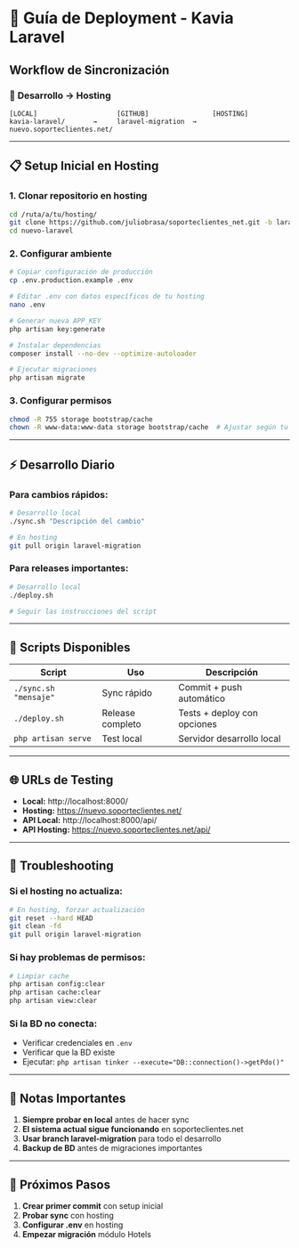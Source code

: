 # 🚀 Guía de Deployment - Kavia Laravel

## Workflow de Sincronización

### 🔄 **Desarrollo → Hosting**

```
[LOCAL]                    [GITHUB]                [HOSTING]
kavia-laravel/       →     laravel-migration  →    nuevo.soporteclientes.net/
```

---

## 📋 **Setup Inicial en Hosting**

### 1. Clonar repositorio en hosting
```bash
cd /ruta/a/tu/hosting/
git clone https://github.com/juliobrasa/soporteclientes_net.git -b laravel-migration nuevo-laravel
cd nuevo-laravel
```

### 2. Configurar ambiente
```bash
# Copiar configuración de producción
cp .env.production.example .env

# Editar .env con datos específicos de tu hosting
nano .env

# Generar nueva APP_KEY
php artisan key:generate

# Instalar dependencias
composer install --no-dev --optimize-autoloader

# Ejecutar migraciones
php artisan migrate
```

### 3. Configurar permisos
```bash
chmod -R 755 storage bootstrap/cache
chown -R www-data:www-data storage bootstrap/cache  # Ajustar según tu hosting
```

---

## ⚡ **Desarrollo Diario**

### Para cambios rápidos:
```bash
# Desarrollo local
./sync.sh "Descripción del cambio"

# En hosting
git pull origin laravel-migration
```

### Para releases importantes:
```bash
# Desarrollo local  
./deploy.sh

# Seguir las instrucciones del script
```

---

## 🔧 **Scripts Disponibles**

| Script | Uso | Descripción |
|--------|-----|-------------|
| `./sync.sh "mensaje"` | Sync rápido | Commit + push automático |
| `./deploy.sh` | Release completo | Tests + deploy con opciones |
| `php artisan serve` | Test local | Servidor desarrollo local |

---

## 🌐 **URLs de Testing**

- **Local:** http://localhost:8000/
- **Hosting:** https://nuevo.soporteclientes.net/
- **API Local:** http://localhost:8000/api/
- **API Hosting:** https://nuevo.soporteclientes.net/api/

---

## 🐛 **Troubleshooting**

### Si el hosting no actualiza:
```bash
# En hosting, forzar actualización
git reset --hard HEAD
git clean -fd  
git pull origin laravel-migration
```

### Si hay problemas de permisos:
```bash
# Limpiar cache
php artisan config:clear
php artisan cache:clear
php artisan view:clear
```

### Si la BD no conecta:
- Verificar credenciales en `.env`
- Verificar que la BD existe
- Ejecutar: `php artisan tinker --execute="DB::connection()->getPdo()"`

---

## 📝 **Notas Importantes**

1. **Siempre probar en local** antes de hacer sync
2. **El sistema actual sigue funcionando** en soporteclientes.net
3. **Usar branch laravel-migration** para todo el desarrollo
4. **Backup de BD** antes de migraciones importantes

---

## 🎯 **Próximos Pasos**

1. **Crear primer commit** con setup inicial
2. **Probar sync** con hosting 
3. **Configurar .env** en hosting
4. **Empezar migración** módulo Hotels
